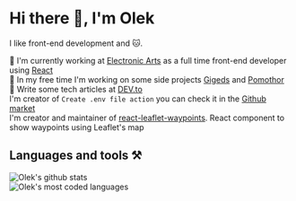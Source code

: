 # Hi there 👋, I'm Olek

I like front-end development and 🐱.

🔭 I'm currently working at [Electronic Arts](https://www.ea.com/) as a full time front-end developer using [React](https://reactjs.org)  
🌱 In my free time I'm working on some side projects [Gigeds](http://www.gigeds.live) and [Pomothor](https://pomothor-f46c3.firebaseapp.com)  
📝 Write some tech articles at [DEV.to](https://dev.to/ozaytsev86)  
I'm creator of `Create .env file action` you can check it in the [Github market](https://github.com/marketplace/actions/create-env-file-based-on-github-secrets)  
I'm creator and maintainer of [react-leaflet-waypoints](https://www.npmjs.com/package/react-leaflet-waypoints). React component to show waypoints using Leaflet's map
## Languages and tools ⚒️

![Olek's github stats](https://github-readme-stats.vercel.app/api?username=ozaytsev86&hide=contribs,prs&count_private=true&show_icons=true)  
![Olek's most coded languages](https://github-readme-stats.vercel.app/api/top-langs/?username=ozaytsev86)

